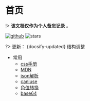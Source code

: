 <!--
 * @Description: 
 * @version: 1.0.0
 * @Author: nk
 * @Date: 2019-08-09 14:26:02
 * @LastEditTime: 2019-09-26 19:33:12
 -->
# 首页

!>  **该文档仅作为个人备忘记录** 。

[![github](https://badgen.net/github/last-commit/nkHub/docs?icon=github&color=4ab8a1)](https://github.com/nkHub/docs)
![stars](https://badgen.net/github/stars/nkHub/docs?icon=github&color=4ab8a1) 

?> 更新： {docsify-updated} 结构调整

* 常用
    - [css手册](http://css.doyoe.com/)
    - [MDN](https://developer.mozilla.org/zh-CN/)
    - [json解析](https://www.json.cn/)
    - [caniuse](https://caniuse.com/)
    - [色值转换](https://www.sioe.cn/yingyong/yanse-rgb-16/)
    - [base64](http://imgbase64.duoshitong.com/)
    

<!-- * 个人项目地址
    - [iTry官网](http://nikai.site/itry/index.html)
    - [24国官网](http://www.24country.com/#/home)
    - 24国App
    - [挖机达人App](https://sj.qq.com/myApp/detail.htm?apkName=com.pitking.operate)
    - [明规则App(部分)](https://sj.qq.com/myApp/detail.htm?apkName=com.mingrule.operate)
    - SpeedoApp(ipad展示App)
    - 51合乘小程序
    - [无忧宝(微信公众号)](http://www.wuyuhAppy.com)
    - [微信请柬(微信网页)](http://h5.ziyouse.cn/1_5b3f3ac02d951.html)
    - [邮储抽奖(微信网页)](http://www.yiyisoft.net/PostPrizes/www/redirect.html)

* 个人测试demo地址
    - 商城小程序demo
    - [nodeJs后台(暂时啥都没有)](http://nikai.site/)
    - 三方授权分享测试(更换服务器暂时失效)
    - [安卓测试demo](https://github.com/nkHub/AndroidTest) -->